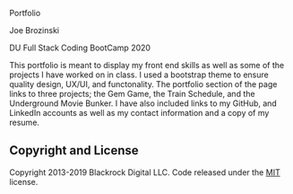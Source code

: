 Portfolio

Joe Brozinski

DU Full Stack Coding BootCamp 2020


This portfolio is meant to display my front end skills as well as some of the projects I have worked on in class. I used a bootstrap theme to ensure quality design, UX/UI, and functonality. The portfolio section of the page links to three projects; the Gem Game, the Train Schedule, and the  Underground Movie Bunker. I have also included links to my GitHub, and LinkedIn accounts as well as my contact information and a copy of my resume.





## Copyright and License

Copyright 2013-2019 Blackrock Digital LLC. Code released under the [MIT](https://github.com/BlackrockDigital/startbootstrap-freelancer/blob/gh-pages/LICENSE) license.
